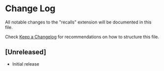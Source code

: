 # Change Log

All notable changes to the "recalls" extension will be documented in this file.

Check [Keep a Changelog](http://keepachangelog.com/) for recommendations on how to structure this file.

## [Unreleased]

- Initial release